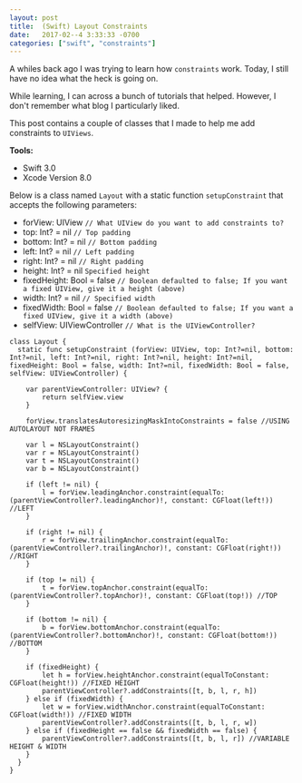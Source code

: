 ```yaml
---
layout: post
title:  (Swift) Layout Constraints
date:   2017-02--4 3:33:33 -0700
categories: ["swift", "constraints"]
---
```


A whiles back ago I was trying to learn how `constraints` work. Today, I still have no idea what the heck is going on.

While learning, I can across a bunch of tutorials that helped. However, I don't remember what blog I particularly liked.

This post contains a couple of classes that I made to help me add constraints to `UIViews`.

**Tools:**

- Swift 3.0
- Xcode Version 8.0

Below is a class named `Layout` with a static function `setupConstraint` that accepts the following parameters:

- forView: UIView `// What UIView do you want to add constraints to?`
- top: Int? = nil `// Top padding`
- bottom: Int? = nil `// Bottom padding`
- left: Int? = nil `// Left padding`
- right: Int? = nil `// Right padding`
- height: Int? = nil `Specified height`
- fixedHeight: Bool = false `// Boolean defaulted to false; If you want a fixed UIView, give it a height (above)`
- width: Int? = nil `// Specified width `
- fixedWidth: Bool = false `// Boolean defaulted to false; If you want a fixed UIView, give it a width (above)`
- selfView: UIViewController `// What is the UIViewController?`

```
class Layout {
  static func setupConstraint (forView: UIView, top: Int?=nil, bottom: Int?=nil, left: Int?=nil, right: Int?=nil, height: Int?=nil, fixedHeight: Bool = false, width: Int?=nil, fixedWidth: Bool = false, selfView: UIViewController) {

    var parentViewController: UIView? {
        return selfView.view
    }

    forView.translatesAutoresizingMaskIntoConstraints = false //USING AUTOLAYOUT NOT FRAMES

    var l = NSLayoutConstraint()
    var r = NSLayoutConstraint()
    var t = NSLayoutConstraint()
    var b = NSLayoutConstraint()

    if (left != nil) {
        l = forView.leadingAnchor.constraint(equalTo: (parentViewController?.leadingAnchor)!, constant: CGFloat(left!)) //LEFT
    }

    if (right != nil) {
        r = forView.trailingAnchor.constraint(equalTo: (parentViewController?.trailingAnchor)!, constant: CGFloat(right!)) //RIGHT
    }

    if (top != nil) {
        t = forView.topAnchor.constraint(equalTo: (parentViewController?.topAnchor)!, constant: CGFloat(top!)) //TOP
    }

    if (bottom != nil) {
        b = forView.bottomAnchor.constraint(equalTo: (parentViewController?.bottomAnchor)!, constant: CGFloat(bottom!)) //BOTTOM
    }

    if (fixedHeight) {
        let h = forView.heightAnchor.constraint(equalToConstant: CGFloat(height!)) //FIXED HEIGHT
        parentViewController?.addConstraints([t, b, l, r, h])
    } else if (fixedWidth) {
        let w = forView.widthAnchor.constraint(equalToConstant: CGFloat(width!)) //FIXED WIDTH
        parentViewController?.addConstraints([t, b, l, r, w])
    } else if (fixedHeight == false && fixedWidth == false) {
        parentViewController?.addConstraints([t, b, l, r]) //VARIABLE HEIGHT & WIDTH
    }
  }
}
```
